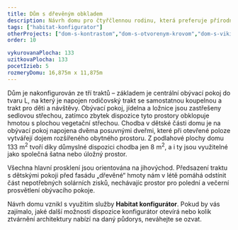 ```yaml
---
title: Dům s dřevěným obkladem
description: Návrh domu pro čtyřčlennou rodinu, která preferuje přírodní materiály. Architektura vychází z možností Habitat konfigurátoru – dům je složen z tradiční hmoty se sedlovou střechou a moderního křídla s plochou vegetační střechou. Tyto hmoty jsou odlišeny ztvárněním fasády – velkoplošný dřevěný obklad nebo bílá omítka s jemnou liniovou strukturou. Terasa je krytá bioklimatickou pergolou, která zároveň chrání dům před letním přehříváním.
tags: ["habitat-konfigurator"]
otherProjects: ["dom-s-kontrastom","dom-s-otvorenym-krovom","dom-s-vikierom-pri-ruzomberku"]
order: 10

vykurovanaPlocha: 133
uzitkovaPlocha: 133
pocetIzieb: 5
rozmeryDomu: 16,875m x 11,875m
---
```



Dům je nakonfigurován ze tří traktů – základem je centrální obývací pokoj do tvaru L, na který je napojen rodičovský trakt se samostatnou koupelnou a trakt pro děti a návštěvy. Obývací pokoj, jídelna a ložnice jsou zastřešeny sedlovou střechou, zatímco zbytek dispozice tyto prostory obklopuje hmotou s plochou vegetační střechou. Chodba v dětské části domu je na obývací pokoj napojena dvěma posuvnými dveřmi, které při otevřené poloze vytvářejí dojem rozšířeného obytného prostoru. Z podlahové plochy domu 133 m<sup>2</sup> tvoří díky důmyslné dispozici chodba jen 8 m<sup>2</sup>, a i ty jsou využitelné jako společná šatna nebo úložný prostor.

Všechna hlavní prosklení jsou orientována na jihovýchod. Předsazení traktu s dětskými pokoji před fasádu „dřevěné“ hmoty nám v létě pomáhá odstínit část nepotřebných solárních zisků, nechávajíc prostor pro polední a večerní prosvětlení obývacího pokoje.

Návrh domu vznikl s využitím služby <strong>Habitat konfigurátor</strong>. Pokud by vás zajímalo, jaké další možnosti dispozice konfigurátor otevírá nebo kolik ztvárnění architektury nabízí na daný půdorys, neváhejte se ozvat.